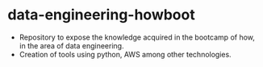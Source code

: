 # data-engineering-howboot
 * Repository to expose the knowledge acquired in the bootcamp of how, in the area of ​​data engineering. 
 * Creation of tools using python, AWS among other technologies.
